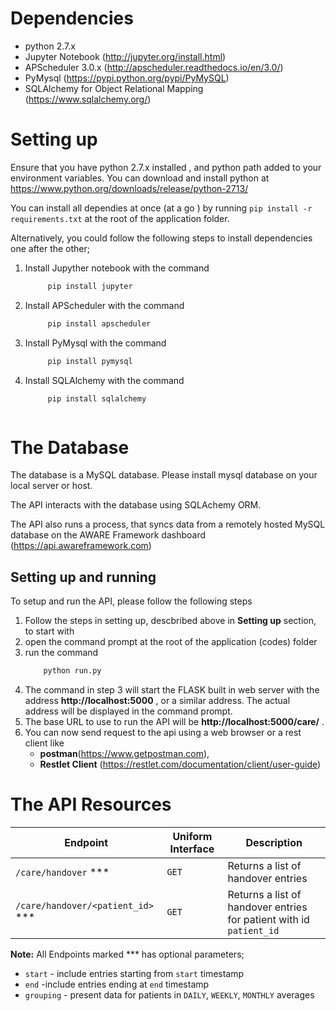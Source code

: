 # Dependencies
* python 2.7.x
* Jupyter Notebook (http://jupyter.org/install.html)
* APScheduler 3.0.x (http://apscheduler.readthedocs.io/en/3.0/)
* PyMysql (https://pypi.python.org/pypi/PyMySQL)
* SQLAlchemy for Object Relational Mapping (https://www.sqlalchemy.org/)


# Setting up
Ensure that you have python 2.7.x installed , and python path added to your environment variables. 
You can download and install python at https://www.python.org/downloads/release/python-2713/

You can install all dependies at once (at a go ) by running ``pip install -r requirements.txt`` at the root of the application folder.

Alternatively, you could follow the following steps to install dependencies one after the other;

1. Install Jupyther notebook with the command
    ```bash
         pip install jupyter
2. Install APScheduler with the command
    ```bash
         pip install apscheduler
3. Install PyMysql with the command
    ```bash
         pip install pymysql
4. Install SQLAlchemy with the command
    ```bash
         pip install sqlalchemy



# The Database
The database is a MySQL database. Please install mysql database on your local server or host. 

The API interacts with the database using SQLAchemy ORM.

The API also runs a process, that syncs data from a remotely hosted MySQL database on the AWARE Framework dashboard (https://api.awareframework.com)



## Setting up and running 
To setup and run the API, please follow the following steps

1. Follow the steps in setting up, descbribed above in **Setting up** section, to start with
2. open the command prompt at the root of the application (codes) folder
3. run the command 
    ```bash
        python run.py
4. The command in step 3  will start the FLASK built in web server with the address **http://localhost:5000** , or a similar address. The actual address will be displayed in the command prompt. 
5. The base URL to use to run the API will be **http://localhost:5000/care/** . 
6. You can now send request to the api using a web browser or a rest client like 
    * **postman**(https://www.getpostman.com), 
    * **Restlet Client** (https://restlet.com/documentation/client/user-guide) 


# The API Resources
| Endpoint      | Uniform Interface |Description
| ------------- | -------------     |------------- |
| `/care/handover` *** | `GET` | Returns a list of handover entries
| `/care/handover/<patient_id>` ***  |  `GET` |Returns a list of handover entries for patient with id `patient_id`

**Note:**
All Endpoints marked *** has optional parameters;
* `start` - include entries starting from `start` timestamp
* `end`     -include entries ending at `end` timestamp 
* `grouping` - present data for patients in `DAILY`, `WEEKLY`, `MONTHLY` averages
